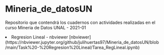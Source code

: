 # Mineria_de_datosUN
Repositorio que contendrá los cuadernos con actividades realizadas en el curso Mineria de Datos UNAL - 2021-01

<li> Regresion Lineal - nbviewer [nbviewer](https://nbviewer.jupyter.org/github/julihuertas97/Mineria_de_datosUN/blob/main/Task%20-%20Regresion%20Lineal/Tarea_RegLineal.ipynb) </li>
